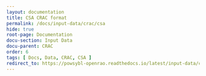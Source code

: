 ```yaml
---
layout: documentation
title: CSA CRAC format
permalink: /docs/input-data/crac/csa
hide: true
root-page: Documentation
docu-section: Input Data
docu-parent: CRAC
order: 6
tags: [ Docs, Data, CRAC, CSA ]
redirect_to: https://powsybl-openrao.readthedocs.io/latest/input-data/crac/csa.html
---
```


